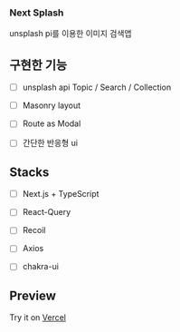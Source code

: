 ### Next Splash

unsplash pi를 이용한 이미지 검색앱


## 구현한 기능
 - [ ]  unsplash api Topic / Search  / Collection 
  - [ ] Masonry layout
  - [ ] Route as Modal

   - [ ] 간단한 반응형 ui
## Stacks

 - [ ] Next.js + TypeScript
 - [ ]  React-Query
  - [ ]  Recoil
  - [ ] Axios
   - [ ]  chakra-ui
   
   
## Preview
 
 Try it on [Vercel](https://next-splash-one.vercel.app/)
